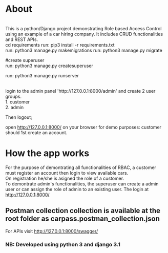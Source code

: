 # About 
<br/>
This is a python/Django project demonstrating Role based Access Control using an example of a car hiring company. It includes CRUD functionalities and REST APIs.
<br>
cd requirements  
run: pip3 install -r requirements.txt  
<br/>
run: python3 manage.py makemigrations  
run: python3 manage.py migrate  

#create superuser  
run: python3 manage.py createsuperuser<br />

run: python3 manage.py runserver <br />

<br>
login to the admin panel 'http://127.0.0.1:8000/admin' and create 2 user groups.<br />
1. customer<br />
2. admin<br />

Then logout;


open http://127.0.0.1:8000/ on your browser
for demo purposes: customer should 1st create an account.

# How the app works
For the purpose of demontrating all functionalities of RBAC, a customer must register an account then login to view available cars.<br/>
On registration he/she is asigned the role of a customer.<br/>
To demontrate admin's functionalities, the superuser can create a admin user or can assign the role of admin to an existing user. The login at http://127.0.0.1:8000/ <br/>

## Postman collection collection is available at the root folder as carpass.postman_collection.json  

For APIs visit http://127.0.0.1:8000/swagger/



### NB: Developed using python 3 and django 3.1 <br /> 
